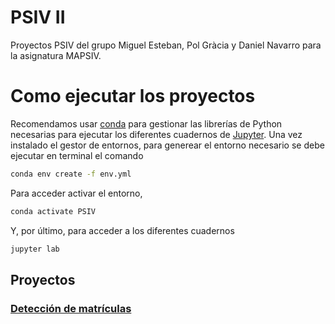 # PSIV II
Proyectos PSIV del grupo Miguel Esteban, Pol Gràcia y Daniel Navarro para la asignatura MAPSIV.

# Como ejecutar los proyectos
Recomendamos usar [conda](https://docs.conda.io/en/latest/miniconda.html) para gestionar las librerías de Python necesarias para ejecutar los diferentes cuadernos de [Jupyter](https://jupyter.org/). Una vez instalado el gestor de entornos, para generear el entorno necesario se debe ejecutar en terminal el comando
```bash
conda env create -f env.yml
```
Para acceder activar el entorno,
```bash
conda activate PSIV
```
Y, por último, para acceder a los diferentes cuadernos
```bash
jupyter lab
```
## Proyectos
### [Detección de matrículas](https://github.com/StebF2000/PSIV/tree/main/01-Car_license_detection)
